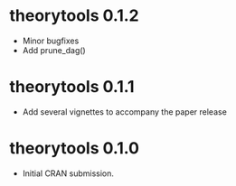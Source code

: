 # theorytools 0.1.2

* Minor bugfixes
* Add prune_dag()

# theorytools 0.1.1

* Add several vignettes to accompany the paper release

# theorytools 0.1.0

* Initial CRAN submission.
